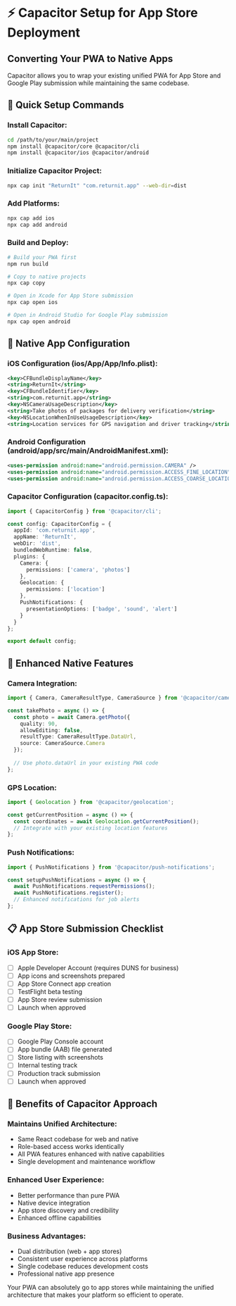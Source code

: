 # ⚡ Capacitor Setup for App Store Deployment

## Converting Your PWA to Native Apps

Capacitor allows you to wrap your existing unified PWA for App Store and Google Play submission while maintaining the same codebase.

## 🚀 Quick Setup Commands

### Install Capacitor:
```bash
cd /path/to/your/main/project
npm install @capacitor/core @capacitor/cli
npm install @capacitor/ios @capacitor/android
```

### Initialize Capacitor Project:
```bash
npx cap init "ReturnIt" "com.returnit.app" --web-dir=dist
```

### Add Platforms:
```bash
npx cap add ios
npx cap add android
```

### Build and Deploy:
```bash
# Build your PWA first
npm run build

# Copy to native projects
npx cap copy

# Open in Xcode for App Store submission
npx cap open ios

# Open in Android Studio for Google Play submission
npx cap open android
```

## 📱 Native App Configuration

### iOS Configuration (ios/App/App/Info.plist):
```xml
<key>CFBundleDisplayName</key>
<string>ReturnIt</string>
<key>CFBundleIdentifier</key>
<string>com.returnit.app</string>
<key>NSCameraUsageDescription</key>
<string>Take photos of packages for delivery verification</string>
<key>NSLocationWhenInUseUsageDescription</key>
<string>Location services for GPS navigation and driver tracking</string>
```

### Android Configuration (android/app/src/main/AndroidManifest.xml):
```xml
<uses-permission android:name="android.permission.CAMERA" />
<uses-permission android:name="android.permission.ACCESS_FINE_LOCATION" />
<uses-permission android:name="android.permission.ACCESS_COARSE_LOCATION" />
```

### Capacitor Configuration (capacitor.config.ts):
```typescript
import { CapacitorConfig } from '@capacitor/cli';

const config: CapacitorConfig = {
  appId: 'com.returnit.app',
  appName: 'ReturnIt',
  webDir: 'dist',
  bundledWebRuntime: false,
  plugins: {
    Camera: {
      permissions: ['camera', 'photos']
    },
    Geolocation: {
      permissions: ['location']
    },
    PushNotifications: {
      presentationOptions: ['badge', 'sound', 'alert']
    }
  }
};

export default config;
```

## 🔧 Enhanced Native Features

### Camera Integration:
```typescript
import { Camera, CameraResultType, CameraSource } from '@capacitor/camera';

const takePhoto = async () => {
  const photo = await Camera.getPhoto({
    quality: 90,
    allowEditing: false,
    resultType: CameraResultType.DataUrl,
    source: CameraSource.Camera
  });
  
  // Use photo.dataUrl in your existing PWA code
};
```

### GPS Location:
```typescript
import { Geolocation } from '@capacitor/geolocation';

const getCurrentPosition = async () => {
  const coordinates = await Geolocation.getCurrentPosition();
  // Integrate with your existing location features
};
```

### Push Notifications:
```typescript
import { PushNotifications } from '@capacitor/push-notifications';

const setupPushNotifications = async () => {
  await PushNotifications.requestPermissions();
  await PushNotifications.register();
  // Enhanced notifications for job alerts
};
```

## 📋 App Store Submission Checklist

### iOS App Store:
- [ ] Apple Developer Account (requires DUNS for business)
- [ ] App icons and screenshots prepared
- [ ] App Store Connect app creation
- [ ] TestFlight beta testing
- [ ] App Store review submission
- [ ] Launch when approved

### Google Play Store:
- [ ] Google Play Console account
- [ ] App bundle (AAB) file generated
- [ ] Store listing with screenshots
- [ ] Internal testing track
- [ ] Production track submission
- [ ] Launch when approved

## 🎯 Benefits of Capacitor Approach

### Maintains Unified Architecture:
- Same React codebase for web and native
- Role-based access works identically
- All PWA features enhanced with native capabilities
- Single development and maintenance workflow

### Enhanced User Experience:
- Better performance than pure PWA
- Native device integration
- App store discovery and credibility
- Enhanced offline capabilities

### Business Advantages:
- Dual distribution (web + app stores)
- Consistent user experience across platforms
- Single codebase reduces development costs
- Professional native app presence

Your PWA can absolutely go to app stores while maintaining the unified architecture that makes your platform so efficient to operate.